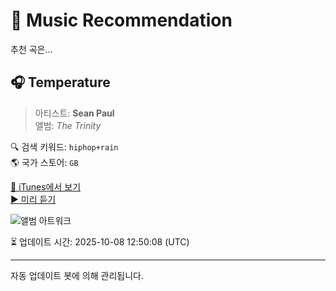 
# 🎵 Music Recommendation

추천 곡은...

## 🎧 Temperature  
> 아티스트: **Sean Paul**  
> 앨범: _The Trinity_  

🔍 검색 키워드: `hiphop+rain`  
🌎 국가 스토어: `GB`

[🔗 iTunes에서 보기](https://music.apple.com/gb/album/temperature/80429921?i=80429794&uo=4)  
[▶️ 미리 듣기](https://audio-ssl.itunes.apple.com/itunes-assets/AudioPreview221/v4/5c/c1/0a/5cc10a1a-7d18-cc64-1ee9-b628ffc7e2f8/mzaf_16216429513235284104.plus.aac.p.m4a)

![앨범 아트워크](https://is1-ssl.mzstatic.com/image/thumb/Features125/v4/6b/a9/89/6ba9895c-5aff-8be1-4ff9-9f88369077b1/dj.decwpjor.jpg/100x100bb.jpg)

⏳ 업데이트 시간: 2025-10-08 12:50:08 (UTC)

---
자동 업데이트 봇에 의해 관리됩니다.
